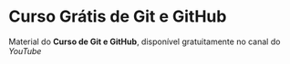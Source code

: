 # Curso Grátis de Git e GitHub
Material do **Curso de Git e GitHub**, disponível gratuitamente no canal do *YouTube*
